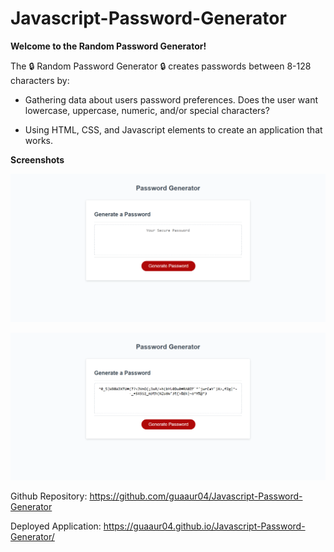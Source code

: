 # Javascript-Password-Generator

**Welcome to the Random Password Generator!**

The 🔒 Random Password Generator 🔒 creates passwords between 8-128 characters by: 

* Gathering data about users password preferences. Does the user want lowercase, uppercase, numeric, and/or special characters? 

* Using HTML, CSS, and Javascript elements to create an application that works. 

**Screenshots**

![Screenshot](/images/password-generator-2.png)

![Screenshot](/images/password-generator.png)



Github Repository: https://github.com/guaaur04/Javascript-Password-Generator

Deployed Application: https://guaaur04.github.io/Javascript-Password-Generator/

